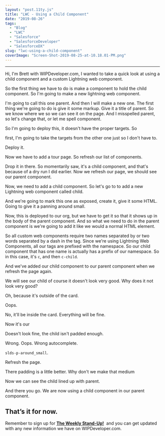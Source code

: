 ```yaml
---
layout: "post.11ty.js"
title: "LWC - Using a Child Component"
date: "2019-08-26"
tags: 
  - "Blog"
  - "LWC"
  - "Salesforce"
  - "SalesforceDeveloper"
  - "SalesforceDX"
slug: "lwc-using-a-child-component"
coverImage: "Screen-Shot-2019-08-25-at-10.18.01-PM.png"
---
```


* * *

Hi, I'm Brett with WIPDeveloper.com, I wanted to take a quick look at using a child component and a custom Lightning web component.

So the first thing we have to do is make a component to hold the child component. So I'm going to make a new lightning web component.

I'm going to call this one parent. And then I will make a new one. The first thing we're going to do is give it some markup. Give it a title of parent. So we know where we so we can see it on the page. And I misspelled parent, so let's change that, or let me spell component.

So I'm going to deploy this, it doesn't have the proper targets. So

first, I'm going to take the targets from the other one just so I don't have to.

Deploy it.

Now we have to add a tour page. So refresh our list of components.

Drop it in there. So momentarily saw, it's a child component, and that's because of a dry run I did earlier. Now we refresh our page, we should see our parent component.

Now, we need to add a child component. So let's go to to add a new Lightning web component called child.

And we're going to mark this one as exposed, create it, give it some HTML. Going to give it a panning around small.

Now, this is deployed to our org, but we have to get it so that it shows up in the body of the parent component. And so what we need to do in the parent component is we're going to add it like we would a normal HTML element.

So all custom web components require two names separated by or two words separated by a dash in the tag. Since we're using Lightning Web Components, all our tags are prefixed with the namespace. So our child component that has one name is actually has a prefix of our namespace. So in this case, it's `c`, and then `c-child`.

And we've added our child component to our parent component when we refresh the page again.

We will see our child of course it doesn't look very good. Why does it not look very good?

Oh, because it's outside of the card.

Oops.

No, it'll be inside the card. Everything will be fine.

Now it's our

Doesn't look fine, the child isn't padded enough.

Wrong. Oops. Wrong autocomplete.

`slds-p-around_small`.

Refresh the page.

There padding is a little better. Why don't we make that medium

Now we can see the child lined up with parent.

And there you go. We are now using a child component in our parent component.

## That’s it for now.

Remember to sign up for **[The Weekly Stand-Up!](https://wipdeveloper.wpcomstaging.com/newsletter/)**  and you can get updated with any new information we have on WIPDeveloper.com.
